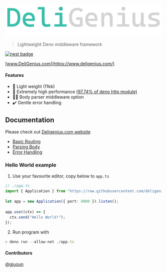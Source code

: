 ﻿![](/img/deligenius.png)
> Lightweight Deno middleware framework 

 [![nest badge](https://nest.land/badge.svg)](https://nest.land/package/deligenius)

 [www.DeliGenius.com](https://www.deligenius.com/)
#### Features

- 🐤 Light weight (11kb)
- 🚅 Extremely high performance [(97.74% of deno http module)](https://www.deligenius.com/docs/benchmark)
- 🤸‍♂️ Body parser middleware option
- ✔️ Gentle error handling

## Documentation

Please check out [Deligenius.com website](https://www.deligenius.com/)

- [Basic Routing](https://www.deligenius.com/docs/basic-routing)
- [Parsing Body](https://www.deligenius.com/docs/parsing-body)
- [Error Handling](https://www.deligenius.com/docs/error-handling)

### Hello World example

1. Use your favourite editor, copy below to `app.ts`

```ts
// ./app.ts
import { Application } from "https://raw.githubusercontent.com/deligenius/deligenius/master/mod.ts";

let app = new Application({ port: 8000 }).listen();

app.use((ctx) => {
  ctx.send("Hello World!");
});
```

2. Run program with

```ts
> deno run --allow-net ./app.ts
```


#### Contributors
[@gjuoun](https://github.com/gjuoun)
